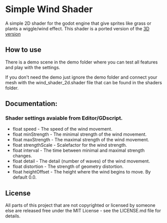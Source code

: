 # Simple Wind Shader

A simple 2D shader for the godot engine that give sprites like grass or plants a wiggle/wind effect.
This shader is a ported version of the [3D version](https://github.com/Maujoe/godot-simple-wind-shader)

## How to use

There is a demo scene in the demo folder where you can test all features and play with the settings.

If you don't need the demo just ignore the demo folder and connect your mesh with the wind_shader_2d.shader file that can be found in the shaders folder.

## Documentation:

### Shader settings avaiable from Editor/GDscript.
- float speed - The speed of the wind movement.
- float minStrength - The minimal strength of the wind movement.
- float maxStrength - The maximal strength of the wind movement.
- float strengthScale - Scalefactor for the wind strength.
- float interval - The time between minimal and maximal strength changes.
- float detail - The detail (number of waves) of the wind movement.
- float distortion - The strength of geometry distortion.
- float heightOffset - The height where the wind begins to move. By default 0.0.

## License

All parts of this project that are not copyrighted or licensed by someone else are released free under the MIT License - see the LICENSE.md file for details.
